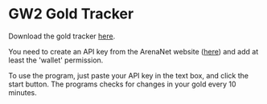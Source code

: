 # GW2 Gold Tracker

Download the gold tracker [here](https://drive.google.com/file/d/1c-e6hdfkl6e41mLdsGX5O-J-f6C46eeM/view?usp=sharing).

You need to create an API key from the ArenaNet website ([here](https://account.arena.net/applications)) and add at least the 'wallet' permission.

To use the program, just paste your API key in the text box, and click the start button. The programs checks for changes in your gold every 10 minutes.
